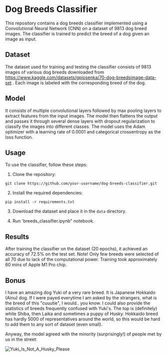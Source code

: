 # Dog Breeds Classifier

This repository contains a dog breeds classifier implemented using a Convolutional Neural Network (CNN) on a dataset of 9813 dog breed images. The classifier is trained to predict the breed of a dog given an image as input.

## Dataset

The dataset used for training and testing the classifier consists of 9813 images of various dog breeds downloaded from https://www.kaggle.com/datasets/gpiosenka/70-dog-breedsimage-data-set . Each image is labeled with the corresponding breed of the dog.

## Model

It consists of multiple convolutional layers followed by max pooling layers to extract features from the input images. The model then flattens the output and passes it through several dense layers with dropout regularization to classify the images into different classes. The model uses the Adam optimizer with a learning rate of 0.0001 and categorical crossentropy as the loss function.

## Usage

To use the classifier, follow these steps:

1. Clone the repository:

```
git clone https://github.com/your-username/dog-breeds-classifier.git
```

2. Install the required dependencies:

```
pip install -r requirements.txt
```

3. Download the dataset and place it in the `data` directory.

4. Run 'breeds_classifier.ipynb" notebook.

## Results

After training the classifier on the dataset (20 epochs), it achieved an accuracy of 72.5% on the test set.
Note! Only few breeds were selected of all 70 due to lack of the computational power. Training took approximately 60 mins of Apple M1 Pro chip.

## Bonus

I have an amazing dog Yuki of a very rare breed. It is Japanese Hokkaido (Ainu) dog. If I were payed everytime I am asked by the strangers, what is the breed of this "cuuutie", I would.. you know. I could also provide the statistics of breeds frequently confused with Yuki's. The top is (definitely) white Shiba, then Laika and sometimes a puppy of Husky. 
Hokkaido breed has hardly 5000 of representatives around the world, so this would be hard to add them to any sort of dataset (even small). 

Anyway, the model agreed with the minority (surprisingly!) of people met by us in the street:

  ![Yuki_Is_Not_A_Husky_Please]([[Yuki_Is_Not_A_Husky_Please]]([https://github.com/sofiiacherepennikova/dogbreeds/blob/main/yuki_1.jpg?raw=true](https://github.com/sofiiacherepennikova/dogbreeds/blob/main/yuki_prediction.png?raw=true)https://github.com/sofiiacherepennikova/dogbreeds/blob/main/yuki_prediction.png?raw=true))

